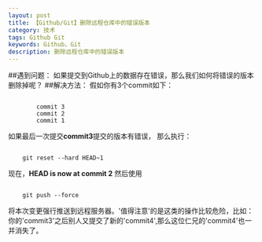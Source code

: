 ```yaml
---
layout: post
title: 【Github/Git】删除远程仓库中的错误版本
category: 技术
tags: Github Git 
keywords: Github，Git
description: 删除远程仓库中的错误版本
---
```


##遇到问题：
如果提交到Github上的数据存在错误，那么我们如何将错误的版本删除掉呢？
##解决方法：
假如你有3个commit如下：<br>

```
	
    	commit 3  
		commit 2
		commit 1
```

如果最后一次提交**commit3**提交的版本有错误， 那么执行：

```

    git reset --hard HEAD~1
```

现在，**HEAD is now at commit 2**
然后使用

```

    git push --force
```

将本次变更强行推送到远程服务器。'值得注意'的是这类的操作比较危险，比如：你的'commit3'之后别人又提交了新的'commit4',那么这位仁兄的'commit4'也一并消失了。

